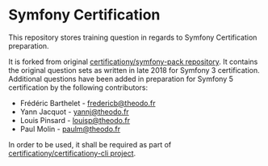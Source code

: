 # Symfony Certification

This repository stores training question in regards to Symfony Certification preparation.

It is forked from original [certificationy/symfony-pack repository](https://github.com/certificationy/symfony-pack). It contains the original question sets as written in late 2018 for Symfony 3 certification. Additional questions have been added in preparation for Symfony 5 certification by the following contributors:

- Frédéric Barthelet - fredericb@theodo.fr
- Yann Jacquot - yannj@theodo.fr
- Louis Pinsard - louisp@theodo.fr
- Paul Molin - paulm@theodo.fr

In order to be used, it shall be required as part of [certificationy/certificationy-cli project](https://github.com/certificationy/certificationy-cli).